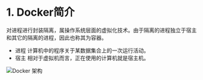 # 1. Docker简介

对进程进行封装隔离，属操作系统层面的虚拟化技术。由于隔离的进程独立于宿主和其它的隔离的进程，因此也称其为容器。

- 进程
计算机中的程序关于某数据集合上的一次运行活动。
- 宿主
相对于虚拟机而言，正在使用的计算机就是宿主机。

![Docker 架构](https://docs.microsoft.com/en-us/virtualization/windowscontainers/deploy-containers/media/docker-on-linux.png)

